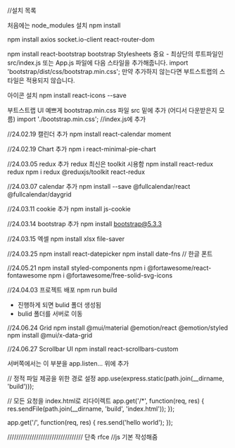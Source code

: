 //설치 목록

처음에는 node_modules 설치
npm install

npm install axios socket.io-client react-router-dom


npm install react-bootstrap bootstrap
Stylesheets
중요 - 최상단의 루트파일인 src/index.js 또는 App.js 파일에 다음 스타일을 추가해줍니다.
import 'bootstrap/dist/css/bootstrap.min.css';
만약 추가하지 않는다면 부트스트랩의 스타일은 적용되지 않습니다.


아이콘 설치
npm install react-icons --save


부트스트랩 UI 예쁘게
bootstrap.min.css 파일 src 밑에 추가 (어디서 다운받은지 모름)
import './bootstrap.min.css'; //index.js에 추가

//24.02.19 캘린더 추가
npm install react-calendar moment

//24.02.19 Chart 추가
npm i react-minimal-pie-chart

//24.03.05 redux 추가
redux 최신은 toolkit 시용함
npm install react-redux redux
npm i redux @reduxjs/toolkit react-redux

//24.03.07 calendar 추가
npm install --save @fullcalendar/react @fullcalendar/daygrid

//24.03.11 cookie 추가
npm install js-cookie

//24.03.14 bootstrap 추가
npm install bootstrap@5.3.3

//24.03.15 엑셀
npm install xlsx file-saver 

//24.03.25
npm install react-datepicker
npm install date-fns // 한글 폰트

//24.05.21
npm install styled-components
npm i @fortawesome/react-fontawesome
npm i @fortawesome/free-solid-svg-icons

//24.04.03 프로젝트 배포
npm run build
- 진행하게 되면 bulid 폴더 생성됨
- bulid 폴더를 서버로 이동

//24.06.24 Grid
npm install @mui/material @emotion/react @emotion/styled
npm install @mui/x-data-grid

//24.06.27 Scrollbar UI
npm install react-scrollbars-custom


서버쪽에서는 이 부분을 app.listen... 위에 추가

// 정적 파일 제공을 위한 경로 설정
app.use(express.static(path.join(__dirname, 'build')));

// 모든 요청을 index.html로 리다이렉트
app.get('/*', function(req, res) {
  res.sendFile(path.join(__dirname, 'build', 'index.html'));
});

app.get('/', function(req, res) {
  res.send('hello world');
});


//////////////////////////////////
단축 rfce //js 기본 작성해줌